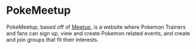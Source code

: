 # PokeMeetup

PokeMeetup, based off of <a href="https://www.meetup.com/">Meetup</a>, is a website where Pokemon Trainers and fans can sign up, view and create Pokemon related events, and create and join groups that fit their interests.


